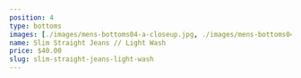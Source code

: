 ```yaml
---
position: 4
type: bottoms
images: [./images/mens-bottoms04-a-closeup.jpg, ./images/mens-bottoms04-b.jpg]
name: Slim Straight Jeans // Light Wash
price: $40.00
slug: slim-straight-jeans-light-wash
---
```

